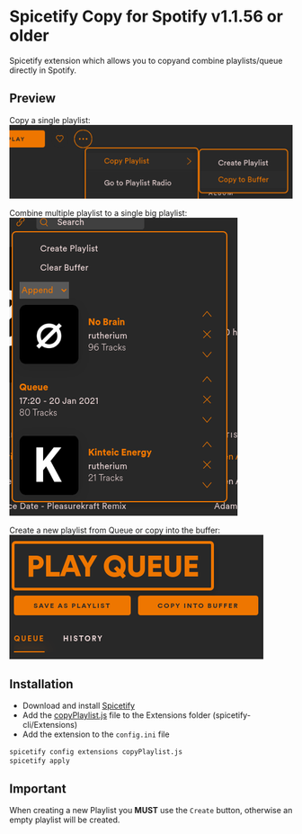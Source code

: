 # Spicetify Copy for Spotify v1.1.56 or older

Spicetify extension which allows you to copyand combine playlists/queue directly in Spotify.

## Preview
Copy a single playlist:  
![Screenshot Context](screenshot_context.png)

Combine multiple playlist to a single big playlist:  
![Screenshot Crad](screenshot_card.png)

Create a new playlist from Queue or copy into the buffer:
![Screenshot Queue](screenshot_queue.png)

## Installation
* Download and install [Spicetify](https://github.com/khanhas/spicetify-cli.git)
* Add the [copyPlaylist.js](copyPlaylist.js) file to the Extensions folder (spicetify-cli/Extensions)
* Add the extension to the `config.ini` file
```shell
spicetify config extensions copyPlaylist.js
spicetify apply
```
## Important
When creating a new Playlist you **MUST** use the `Create` button, otherwise an empty playlist will be created.
